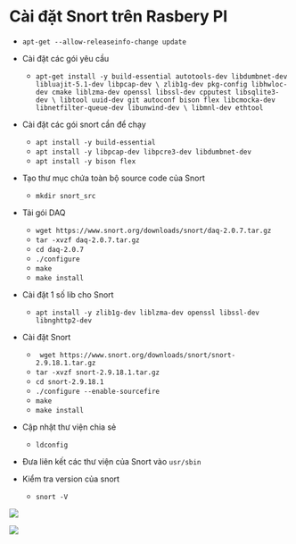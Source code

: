 # Cài đặt Snort trên Rasbery PI 
- `apt-get --allow-releaseinfo-change update`
- Cài đặt các gói yêu cầu
  + `apt-get install -y build-essential autotools-dev libdumbnet-dev libluajit-5.1-dev libpcap-dev \
zlib1g-dev pkg-config libhwloc-dev cmake liblzma-dev openssl libssl-dev cpputest libsqlite3-dev \
libtool uuid-dev git autoconf bison flex libcmocka-dev libnetfilter-queue-dev libunwind-dev \
libmnl-dev ethtool`

- Cài đặt các gói snort cần để chạy 
  + `apt install -y build-essential`
  + `apt install -y libpcap-dev libpcre3-dev libdumbnet-dev`
  + `apt install -y bison flex`

- Tạo thư mục chứa toàn bộ source code của Snort
  + `mkdir snort_src`
- Tải gói DAQ
  + `wget https://www.snort.org/downloads/snort/daq-2.0.7.tar.gz`
  + `tar -xvzf daq-2.0.7.tar.gz`
  + `cd daq-2.0.7`
  + `./configure`
  + `make`
  + `make install`

- Cài đặt 1 số lib cho Snort
  + `apt install -y zlib1g-dev liblzma-dev openssl libssl-dev libnghttp2-dev`
- Cài đặt Snort
  + ` wget https://www.snort.org/downloads/snort/snort-2.9.18.1.tar.gz`
  + `tar -xvzf snort-2.9.18.1.tar.gz `
  + `cd snort-2.9.18.1`
  + `./configure --enable-sourcefire`
  + `make`
  + `make install`
- Cập nhật thư viện chia sẻ
  + `ldconfig`
- Đưa liên kết các thư viện của Snort vào `usr/sbin`
- Kiểm tra version của snort
  - `snort -V`

![](https://i.ibb.co/yYgDcq6/Screenshot-from-2021-10-07-23-02-01.png)

![](https://i.ibb.co/FJV3fYt/Screenshot-from-2021-10-07-23-02-30.png)

